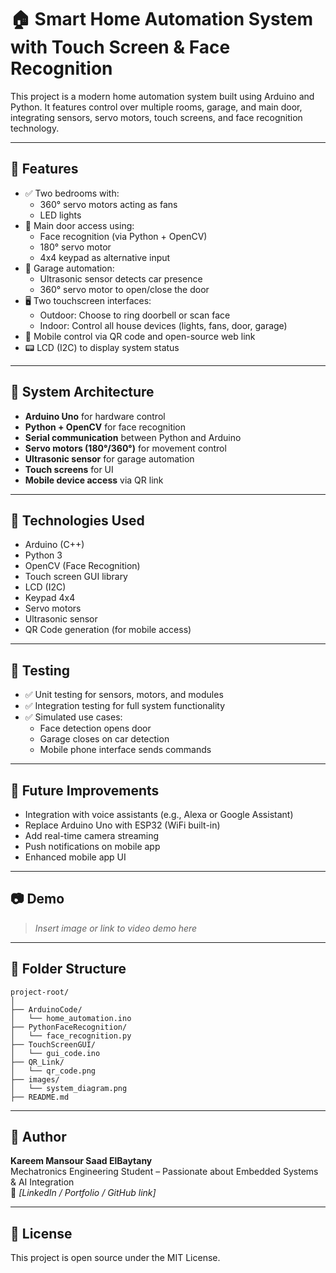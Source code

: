 
# 🏠 Smart Home Automation System with Touch Screen & Face Recognition

This project is a modern home automation system built using Arduino and Python. It features control over multiple rooms, garage, and main door, integrating sensors, servo motors, touch screens, and face recognition technology.

---

## 📌 Features

- ✅ Two bedrooms with:
  - 360° servo motors acting as fans
  - LED lights
- 🚪 Main door access using:
  - Face recognition (via Python + OpenCV)
  - 180° servo motor
  - 4x4 keypad as alternative input
- 🚗 Garage automation:
  - Ultrasonic sensor detects car presence
  - 360° servo motor to open/close the door
- 🖥️ Two touchscreen interfaces:
  - Outdoor: Choose to ring doorbell or scan face
  - Indoor: Control all house devices (lights, fans, door, garage)
- 📲 Mobile control via QR code and open-source web link
- 📟 LCD (I2C) to display system status

---

## 🧠 System Architecture

- **Arduino Uno** for hardware control
- **Python + OpenCV** for face recognition
- **Serial communication** between Python and Arduino
- **Servo motors (180°/360°)** for movement control
- **Ultrasonic sensor** for garage automation
- **Touch screens** for UI
- **Mobile device access** via QR link

---

## 🔧 Technologies Used

- Arduino (C++)
- Python 3
- OpenCV (Face Recognition)
- Touch screen GUI library
- LCD (I2C)
- Keypad 4x4
- Servo motors
- Ultrasonic sensor
- QR Code generation (for mobile access)

---

## 🧪 Testing

- ✅ Unit testing for sensors, motors, and modules
- ✅ Integration testing for full system functionality
- ✅ Simulated use cases:
  - Face detection opens door
  - Garage closes on car detection
  - Mobile phone interface sends commands

---

## 🚀 Future Improvements

- Integration with voice assistants (e.g., Alexa or Google Assistant)
- Replace Arduino Uno with ESP32 (WiFi built-in)
- Add real-time camera streaming
- Push notifications on mobile app
- Enhanced mobile app UI

---

## 📷 Demo

> _Insert image or link to video demo here_

---

## 📁 Folder Structure

```
project-root/
│
├── ArduinoCode/
│   └── home_automation.ino
├── PythonFaceRecognition/
│   └── face_recognition.py
├── TouchScreenGUI/
│   └── gui_code.ino
├── QR_Link/
│   └── qr_code.png
├── images/
│   └── system_diagram.png
├── README.md
```

---

## 👤 Author

**Kareem Mansour Saad ElBaytany**  
Mechatronics Engineering Student – Passionate about Embedded Systems & AI Integration  
🔗 *[LinkedIn / Portfolio / GitHub link]*

---

## 📜 License

This project is open source under the MIT License.
